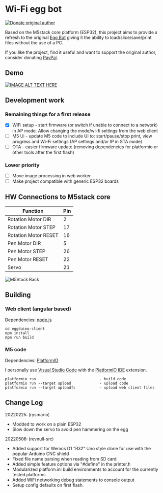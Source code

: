 # Wi-Fi egg bot

[![Donate original author](https://img.shields.io/badge/Donate-PayPal-green.svg?style=flat-square&logo=paypal)](https://paypal.me/andreitatar)

Based on the M5stack core platform (ESP32), this project aims to provide a refresh to the original [Egg Bot](https://egg-bot.com/) giving it the ability to load/slice/save/print files without the use of a PC.

If you like the project, find it useful and want to support the original author, consider donating [PayPal](https://paypal.me/andreitatar).

## Demo

[![IMAGE ALT TEXT HERE](https://img.youtube.com/vi/auzUlywlYKI/0.jpg)](https://www.youtube.com/watch?v=auzUlywlYKI)

## Development work

### Remaining things for a first release

- [x] WiFi setup - start firmware (or switch if unable to connect to a network) in AP mode. Allow changing the mode/wi-fi settings from the web client
- [ ] M5 UI - update M5 code to include UI to: start/pause/stop print, view progress and Wi-Fi settings (AP settings and/or IP in STA mode)
- [ ] OTA - easier firmware update (removing dependencies for platformio or other tools after the first flash)

### Lower priority

- [ ] Move image processing in web worker
- [ ] Make project compatible with generic ESP32 boards

## HW Connections to M5stack core

| Function                | Pin  |
|-------------------------|------|
| Rotation Motor DIR      | 2    |
| Rotation Motor STEP     | 17   |
| Rotation Motor RESET    | 16   |
| Pen Motor DIR           | 5    |
| Pen Motor STEP          | 26   |
| Pen Motor RESET         | 22   |
| Servo                   | 21   |

![M5Stack Back](doc/m5-back.jpg)

## Building

### Web client (angular based)

Dependencies: [node.js](https://nodejs.org/en/)

```
cd eggduino-client
npm install 
npm run build
```

### M5 code

Dependencies: [PlatformIO](https://platformio.org/platformio-ide)

I personally use [Visual Studio Code](https://code.visualstudio.com/) with the [PlatformIO IDE](https://marketplace.visualstudio.com/items?itemName=platformio.platformio-ide) extension.

```
platformio run                             - build code
platformio run --target upload             - upload code
platformio run --target uploadfs           - upload web client files
```

## Change Log

20220225: (rysmario)

- Modded to work on a plain ESP32
- Slow down the servo to avoid pen hammering on the egg

20220506: (revnull-src)

- Added support for Wemos D1 "R32" Uno style clone for use with the popular Arduino CNC shield
- Fixed file name parsing when reading from SD card
- Added simple feature options via "#define" in the printer.h
- Modularized platform.ini build environments to account for the currently tested platforms
- Added WiFi networking debug statements to console output
- Setup config defaults on first flash.

